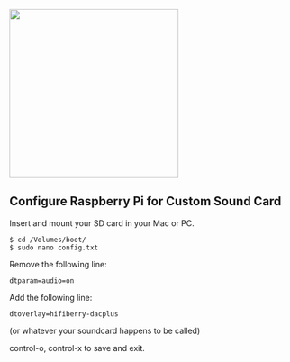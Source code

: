 <a href="https://www.hifiberry.com/docs/software/configuring-linux-3-18-x/"><img src="https://www.hifiberry.com/wp-content/themes/hifiberry/assets/images/hifiberry_logo.svg" width="300px"></a>

## Configure Raspberry Pi for Custom Sound Card

Insert and mount your SD card in your Mac or PC.

```
$ cd /Volumes/boot/
$ sudo nano config.txt
```

Remove the following line:

```
dtparam=audio=on
```

Add the following line:

```
dtoverlay=hifiberry-dacplus
```

(or whatever your soundcard happens to be called)

control-o, control-x to save and exit.
